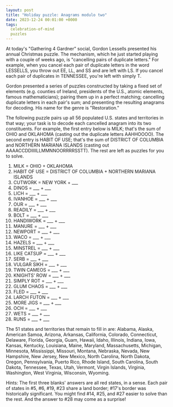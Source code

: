 ```yaml
---
layout: post
title: "Holiday puzzle: Anagrams modulo two"
date: 2023-12-24 00:01:00 +0000
tags:
  celebration-of-mind
  puzzles
---
```


At today's "Gathering 4 Gardner" social, Gordon Lessells presented his
annual Christmas puzzle. The mechanism, which he just started playing with
a couple of weeks ago, is "cancelling pairs of duplicate letters." For
example, when you cancel each pair of duplicate letters in the word LESSELLS,
you throw out EE, LL, and SS and are left with LS. If you cancel each pair of
duplicates in TENNESSEE, you're left with simply T.

Gordon presented a series of puzzles constructed by taking a fixed set of
elements (e.g. counties of Ireland, presidents of the U.S., atomic elements,
famous mathematicians); pairing them up in a perfect matching; cancelling
duplicate letters in each pair's sum; and presenting the resulting anagrams
for decoding. His name for the genre is "Restoration."

The following puzzle pairs up all 56 populated U.S. states and territories in that way;
your task is to decode each cancelled anagram into its two constituents.
For example, the first entry below is MILK; that's the sum of
OHIO and OKLAHOMA (casting out the duplicate letters AAHHOOOO).
The second entry is HABIT OF USE; that's the sum of
DISTRICT OF COLUMBIA and NORTHERN MARIANA ISLANDS (casting out AAAACCDDIIIILLMMNNOORRRRSSTT).
The rest are left as puzzles for you to solve.

1. MILK = OHIO + OKLAHOMA
2. HABIT OF USE = DISTRICT OF COLUMBIA + NORTHERN MARIANA ISLANDS
3. CUTWORK = NEW YORK + \_\_\_
4. DINOS = \_\_\_ + \_\_\_
5. LICH = \_\_\_ + \_\_\_
6. IVANHOE = \_\_\_ + \_\_\_
7. OUR = \_\_\_ + \_\_\_
8. READILY = \_\_\_ + \_\_\_
9. BOLT = \_\_\_ + \_\_\_
10. HANDIWORK = \_\_\_ + \_\_\_
11. MANURE = \_\_\_ + \_\_\_
12. NEWPORT = \_\_\_ + \_\_\_
13. WACO = \_\_\_ + \_\_\_
14. HAZELS = \_\_\_ + \_\_\_
15. MINSTREL = \_\_\_ + \_\_\_
16. LIKE CATSUP = \_\_\_ + \_\_\_
17. SERB = \_\_\_ + \_\_\_
18. VULGAR SIKH = \_\_\_ + \_\_\_
19. TWIN CAMEOS = \_\_\_ + \_\_\_
20. KNIGHTS' ROW = \_\_\_ + \_\_\_
21. SIMPLY ROT = \_\_\_ + \_\_\_
22. GLUM CHAOS = \_\_\_ + \_\_\_
23. FLED = \_\_\_ + \_\_\_
24. LARCH FUTON = \_\_\_ + \_\_\_
25. MORE JIGS = \_\_\_ + \_\_\_
26. OCH = \_\_\_ + \_\_\_
27. WETS = \_\_\_ + \_\_\_
28. RUNS = \_\_\_ + \_\_\_

The 51 states and territories that remain to fill in are:
Alabama, Alaska, American Samoa, Arizona, Arkansas, California, Colorado, Connecticut,
Delaware, Florida, Georgia, Guam, Hawaii, Idaho, Illinois, Indiana, Iowa, Kansas, Kentucky,
Louisiana, Maine, Maryland, Massachusetts, Michigan, Minnesota, Mississippi, Missouri,
Montana, Nebraska, Nevada, New Hampshire, New Jersey, New Mexico, North Carolina,
North Dakota, Oregon, Pennsylvania, Puerto Rico, Rhode Island, South Carolina, South Dakota,
Tennessee, Texas, Utah, Vermont, Virgin Islands, Virginia, Washington, West Virginia,
Wisconsin, Wyoming.

Hints: The first three blanks' answers are all red states, in a sense.
Each pair of states in #5, #6, #19, #23 share a land border; #17's border was historically significant.
You might find #14, #25, and #27 easier to solve than the rest. And the answer to #28 may come as a surprise!
